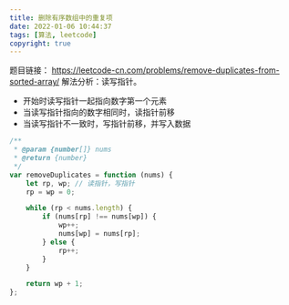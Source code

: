 ```yaml
---
title: 删除有序数组中的重复项
date: 2022-01-06 10:44:37
tags: [算法, leetcode]
copyright: true
---
```

题目链接：
https://leetcode-cn.com/problems/remove-duplicates-from-sorted-array/
解法分析：读写指针。
- 开始时读写指针一起指向数字第一个元素
- 当读写指针指向的数字相同时，读指针前移
- 当读写指针不一致时，写指针前移，并写入数据

```js
/**
 * @param {number[]} nums
 * @return {number}
 */
var removeDuplicates = function (nums) {
    let rp, wp; // 读指针，写指针
    rp = wp = 0;

    while (rp < nums.length) {
        if (nums[rp] !== nums[wp]) {
            wp++;
            nums[wp] = nums[rp];
        } else {
            rp++;
        }
    }

    return wp + 1;
};
```